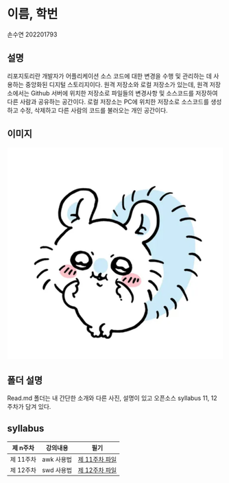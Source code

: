 # 이름, 학번

손수연 202201793

## 설명

리포지토리란
개발자가 어플리케이션 소스 코드에 대한 변경을 수행 및 관리하는 데 사용하는 중앙화된 디지털 스토리지이다. 
원격 저장소와 로컬 저장소가 있는데, 원격 저장소에서는 Github 서버에 위치한 저장소로 파일들의 변경사항 및 소스코드를 저장하여 다른 사람과 공유하는 공간이다. 로컬 저장소는 PC에 위치한 저장소로 소스코드를 생성하고 수정, 삭제하고 다른 사람의 코드를 불러오는 개인 공간이다.

## 이미지

![모몽가](./모몽가.png)

## 폴더 설명

Read.md 폴더는 내 간단한 소개와 다른 사진, 설명이 있고 오픈소스 syllabus 11, 12 주차가 담겨 있다. 


## syllabus
|제 n주차|강의내용|필기|
|-------|-------|---|
|제 11주차|awk 사용법|[제 11주차 파일](./w1.txt)|
|제 12주차|swd 사용법|[제 12주차 파일](./w2.txt)|